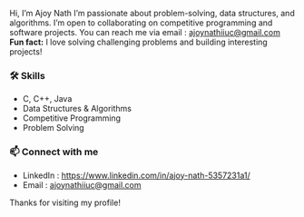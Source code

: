 Hi, I’m Ajoy Nath
I’m passionate about problem-solving, data structures, and algorithms.
I’m open to collaborating on competitive programming and software projects.
You can reach me via email : ajoynathiiuc@gmail.com
**Fun fact:** I love solving challenging problems and building interesting projects!


### 🛠️ Skills

- C, C++, Java  
- Data Structures & Algorithms  
- Competitive Programming  
- Problem Solving  


### 📫 Connect with me

- LinkedIn : https://www.linkedin.com/in/ajoy-nath-5357231a1/  
- Email    : ajoynathiiuc@gmail.com  


Thanks for visiting my profile!
